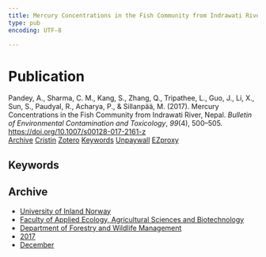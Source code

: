 ```yaml
---
title: Mercury Concentrations in the Fish Community from Indrawati River, Nepal
type: pub
encoding: UTF-8

---
```

<h1>Publication</h1>
<article id="csl-bib-container-MZYV9VUJ" class="csl-bib-container">
  <div class="csl-bib-body"> <div class="csl-entry">Pandey, A., Sharma, C. M., Kang, S., Zhang, Q., Tripathee, L., Guo, J., Li, X., Sun, S., Paudyal, R., Acharya, P., &#38; Sillanpää, M. (2017). Mercury Concentrations in the Fish Community from Indrawati River, Nepal. <i>Bulletin of Environmental Contamination and Toxicology</i>, <i>99</i>(4), 500–505. <a href="https://doi.org/10.1007/s00128-017-2161-z">https://doi.org/10.1007/s00128-017-2161-z</a></div> </div>
  <div class="csl-bib-buttons">
    <a href="#taxonomy-article-MZYV9VUJ" alt="archive" class="csl-bib-button">Archive</a>
    <a href="https://app.cristin.no/results/show.jsf?id=1523583" alt="Cristin" class="csl-bib-button">Cristin</a>
    <a href="http://zotero.org/groups/5881554/items/MZYV9VUJ" alt="Zotero" class="csl-bib-button">Zotero</a>
    <a href="#keywords-article-MZYV9VUJ" alt="keywords" class="csl-bib-button">Keywords</a>
    <a href="https://doi.org/10.1007/s00128-017-2161-z" alt="Unpaywall" class="csl-bib-button">Unpaywall</a>
    <a href="https://doi.org/10.1007/s00128-017-2161-z" alt="EZproxy" class="csl-bib-button">EZproxy</a>
  </div>
  <div id="csl-bib-meta-container-MZYV9VUJ"></div>
</article>
<div id="csl-bib-meta-MZYV9VUJ" class="csl-bib-meta">
  <article id="keywords-article-MZYV9VUJ" class="keywords-article">
    <h1>Keywords</h1>
    
  </article>
  <article id="taxonomy-article-MZYV9VUJ" class="taxonomy-article">
    <h1>Archive</h1>
    <ul>
      <li><a href="{{< params subfolder >}}en/archive/?key=3DCRN523">University of Inland Norway</a></li>
      <li><a href="{{< params subfolder >}}en/archive/?key=T77LXH6D">Faculty of Applied Ecology, Agricultural Sciences and Biotechnology</a></li>
      <li><a href="{{< params subfolder >}}en/archive/?key=7TRARPE3">Department of Forestry and Wildlife Management</a></li>
      <li><a href="{{< params subfolder >}}en/archive/?key=QVBAYKNY">2017</a></li>
      <li><a href="{{< params subfolder >}}en/archive/?key=4G7DYTMM">December</a></li>
    </ul>
  </article>
</div>
